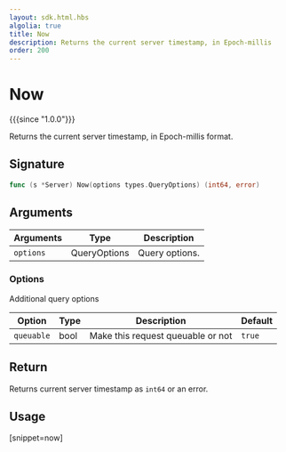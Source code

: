 ```yaml
---
layout: sdk.html.hbs
algolia: true
title: Now
description: Returns the current server timestamp, in Epoch-millis
order: 200
---
```


# Now

{{{since "1.0.0"}}}

Returns the current server timestamp, in Epoch-millis format.

## Signature

```go
func (s *Server) Now(options types.QueryOptions) (int64, error)
```

## Arguments

| Arguments | Type         | Description                           |
| --------- | ------------ | ------------------------------------- |
| `options` | QueryOptions | Query options. |

### **Options**

Additional query options

| Option     | Type    | Description                       | Default |
| ---------- | ------- | --------------------------------- | ------- |
| `queuable` | bool | Make this request queuable or not | `true`  |

## Return

Returns current server timestamp as `int64` or an error.

## Usage

[snippet=now]
